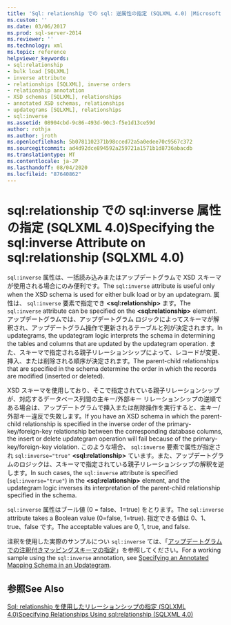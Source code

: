```yaml
---
title: 'Sql: relationship での sql: 逆属性の指定 (SQLXML 4.0) |Microsoft Docs'
ms.custom: ''
ms.date: 03/06/2017
ms.prod: sql-server-2014
ms.reviewer: ''
ms.technology: xml
ms.topic: reference
helpviewer_keywords:
- sql:relationship
- bulk load [SQLXML]
- inverse attribute
- relationships [SQLXML], inverse orders
- relationship annotation
- XSD schemas [SQLXML], relationships
- annotated XSD schemas, relationships
- updategrams [SQLXML], relationships
- sql:inverse
ms.assetid: 08904cbd-9c86-493d-90c3-f5e1d13ce59d
author: rothja
ms.author: jroth
ms.openlocfilehash: 5b0781102371b98cced72a5a0edee70c9567c372
ms.sourcegitcommit: ad4d92dce894592a259721a1571b1d8736abacdb
ms.translationtype: MT
ms.contentlocale: ja-JP
ms.lasthandoff: 08/04/2020
ms.locfileid: "87640862"
---
```

# <a name="specifying-the-sqlinverse-attribute-on-sqlrelationship-sqlxml-40"></a><span data-ttu-id="a1419-102">sql:relationship での sql:inverse 属性の指定 (SQLXML 4.0)</span><span class="sxs-lookup"><span data-stu-id="a1419-102">Specifying the sql:inverse Attribute on sql:relationship (SQLXML 4.0)</span></span>
  <span data-ttu-id="a1419-103">`sql:inverse` 属性は、一括読み込みまたはアップデートグラムで XSD スキーマが使用される場合にのみ便利です。</span><span class="sxs-lookup"><span data-stu-id="a1419-103">The `sql:inverse` attribute is useful only when the XSD schema is used for either bulk load or by an updategram.</span></span> <span data-ttu-id="a1419-104">属性は、 `sql:inverse` 要素で指定でき **\<sql:relationship>** ます。</span><span class="sxs-lookup"><span data-stu-id="a1419-104">The `sql:inverse` attribute can be specified on the **\<sql:relationship>** element.</span></span> <span data-ttu-id="a1419-105">アップデートグラムでは、アップデートグラム ロジックによってスキーマが解釈され、アップデートグラム操作で更新されるテーブルと列が決定されます。</span><span class="sxs-lookup"><span data-stu-id="a1419-105">In updategrams, the updategram logic interprets the schema in determining the tables and columns that are updated by the updategram operation.</span></span> <span data-ttu-id="a1419-106">また、スキーマで指定される親子リレーションシップによって、レコードが変更、挿入、または削除される順序が決定されます。</span><span class="sxs-lookup"><span data-stu-id="a1419-106">The parent-child relationships that are specified in the schema determine the order in which the records are modified (inserted or deleted).</span></span>  
  
 <span data-ttu-id="a1419-107">XSD スキーマを使用しており、そこで指定されている親子リレーションシップが、対応するデータベース列間の主キー/外部キー リレーションシップの逆順である場合は、アップデートグラムで挿入または削除操作を実行すると、主キー/外部キー違反で失敗します。</span><span class="sxs-lookup"><span data-stu-id="a1419-107">If you have an XSD schema in which the parent-child relationship is specified in the inverse order of the primary-key/foreign-key relationship between the corresponding database columns, the insert or delete updategram operation will fail because of the primary-key/foreign-key violation.</span></span> <span data-ttu-id="a1419-108">このような場合、 `sql:inverse` 要素で属性が指定され `sql:inverse="true"` **\<sql:relationship>** ています。また、アップデートグラムのロジックは、スキーマで指定されている親子リレーションシップの解釈を逆します。</span><span class="sxs-lookup"><span data-stu-id="a1419-108">In such cases, the `sql:inverse` attribute is specified (`sql:inverse="true"`) in the **\<sql:relationship>** element, and the updategram logic inverses its interpretation of the parent-child relationship specified in the schema.</span></span>  
  
 <span data-ttu-id="a1419-109">`sql:inverse` 属性はブール値 (0 = false、1=true) をとります。</span><span class="sxs-lookup"><span data-stu-id="a1419-109">The `sql:inverse` attribute takes a Boolean value (0=false, 1=true).</span></span> <span data-ttu-id="a1419-110">指定できる値は 0、1、true、false です。</span><span class="sxs-lookup"><span data-stu-id="a1419-110">The acceptable values are 0, 1, true, and false.</span></span>  
  
 <span data-ttu-id="a1419-111">注釈を使用した実際のサンプルについ `sql:inverse` ては、「[アップデートグラムでの注釈付きマッピングスキーマの指定](../sqlxml-annotated-xsd-schemas-xpath-queries/updategrams/specifying-an-annotated-mapping-schema-in-an-updategram-sqlxml-4-0.md)」を参照してください。</span><span class="sxs-lookup"><span data-stu-id="a1419-111">For a working sample using the `sql:inverse` annotation, see [Specifying an Annotated Mapping Schema in an Updategram](../sqlxml-annotated-xsd-schemas-xpath-queries/updategrams/specifying-an-annotated-mapping-schema-in-an-updategram-sqlxml-4-0.md).</span></span>  
  
## <a name="see-also"></a><span data-ttu-id="a1419-112">参照</span><span class="sxs-lookup"><span data-stu-id="a1419-112">See Also</span></span>  
 [<span data-ttu-id="a1419-113">Sql: relationship を使用したリレーションシップの指定 &#40;SQLXML 4.0&#41;</span><span class="sxs-lookup"><span data-stu-id="a1419-113">Specifying Relationships Using sql:relationship &#40;SQLXML 4.0&#41;</span></span>](specifying-relationships-using-sql-relationship-sqlxml-4-0.md)  
  
  
